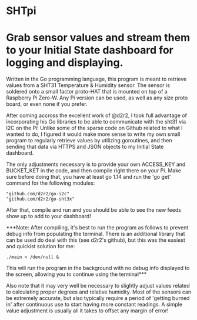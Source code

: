 # SHTpi
Grab sensor values and stream them to your Initial State dashboard for logging and displaying.
================================

Written in the Go programming language, this program is meant to retrieve values from a SHT31 Temperature & Humidity sensor. The sensor is soldered onto a small factor proto-HAT that is mounted on top of a Raspberry Pi Zero-W. Any Pi version can be used, as well as any size proto board, or even none if you prefer.

After coming accross the excellent work of @d2r2, I took full advantage of incorporating his Go libraries to be able to communicate with the sht31 via I2C on the Pi!
Unlike some of the sparse code on Github related to what I wanted to do, I figured it would make more sense to write my own small program to regularly retrieve values by utilizing goroutines, and then sending that data via HTTPS and JSON objects to my Initial State dashboard.

The only adjustments necessary is to provide your own ACCESS_KEY and BUCKET_KET in the code, and then compile right there on your Pi. Make sure before doing that, you have at least go 1.14 and run the 'go get' command for the following modules:
        
	"github.com/d2r2/go-i2c"
	"github.com/d2r2/go-sht3x"

After that, compile and run and you should be able to see the new feeds show up to add to your dashboard!

***Note: After compiling, it's best to run the program as follows to prevent debug info from populating the terminal. There is an additional library that can be used do deal with this (see d2r2's github), but this was the easiest and quickist solution for me:

	./main > /dev/null &

This will run the program in the background with no debug info displayed to the screen, allowing you to continue using the terminal***

Also note that it may very well be necessary to slightly adjust values related to calculating proper degrees and relative humidity. Most of the sensors can be extremely accurate, but also typically require a period of 'getting burned in' after continuous use to start having more constant readings. A simple value adjustment is usually all it takes to offset any margin of error!
